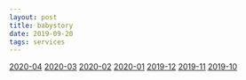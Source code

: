 ```yaml
---
layout: post
title: babystory
date: 2019-09-20
tags: services
---
```


<a href="{{ site.baseurl }}/assets/html/babystory/diary_inha_202004.html" target="blank">2020-04</a>
<a href="{{ site.baseurl }}/assets/html/babystory/diary_inha_202003.html" target="blank">2020-03</a>
<a href="{{ site.baseurl }}/assets/html/babystory/diary_inha_202002.html" target="blank">2020-02</a>
<a href="{{ site.baseurl }}/assets/html/babystory/diary_inha_202001.html" target="blank">2020-01</a>
<a href="{{ site.baseurl }}/assets/html/babystory/diary_inha_201912.html" target="blank">2019-12</a>
<a href="{{ site.baseurl }}/assets/html/babystory/diary_inha_201911.html" target="blank">2019-11</a>
<a href="{{ site.baseurl }}/assets/html/babystory/diary_inha_201910.html" target="blank">2019-10</a>
